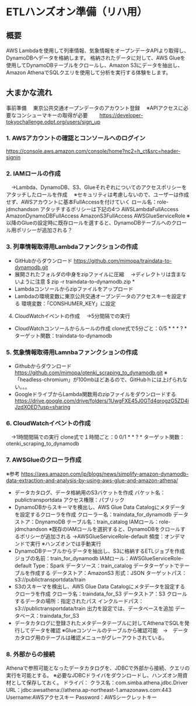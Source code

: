 # ETLハンズオン準備（リハ用）

## 概要
AWS Lambdaを使用して列車情報、気象情報をオープンデータAPIより取得し、DynamoDBへデータを格納します。
格納されたデータに対して、AWS Glueを使用してDynamoDBテーブルをクロールし、Amazon S3にデータを抽出し、Amazon AthenaでSQLクエリを使用して分析を実行する体験をします。

## 大まかな流れ
事前準備
　東京公共交通オープンデータのアカウント登録
　※APIアクセスに必要なコンシューマキーの取得が必要
　　https://developer-tokyochallenge.odpt.org/users/sign_up

### 1. AWSアカウントの確認とコンソールへのログイン
https://console.aws.amazon.com/console/home?nc2=h_ct&src=header-signin

### 2. IAMロールの作成
　→Lambda、DynamoDB、S3、Glueそれぞれについてのアクセスポリシーをアタッチしたロールを作成
　※セキュリティは考慮しないので、ユーザーは作成せず、AWSアカウントに基本FullAccessを付けていく
ロール名：role-jdmchandson
アタッチするポリシーは下記の4つ
AWSLambdaFullAccess
AmazonDynamoDBFullAccess
AmazonS3FullAccess
AWSGlueServiceRole
※以降のGlueの設定時に既存ロールを選すると、DynamoDBテーブルへのクロール用ポリシーが追加される？

### 3. 列車情報取得用Lambdaファンクションの作成
* GitHubからダウンロード
https://github.com/mimopa/traindata-to-dynamodb.git
* 展開されたフォルダの中身をzipファイルに圧縮
　→ディレクトリは含まないように注意
$ zip -r traindata-to-dynamodb.zip *
* Lambdaコンソールからzipファイルをアップロード
* Lambdaの環境変数に東京公共交通オープンデータのアクセスキーを設定する
環境変数：「CONSHUMER_KEY」に設定

4. CloudWatchイベントの作成
　→5分間隔での実行
* CloudWatchコンソールからルールの作成
  clone式で5分ごと：0/5 * * * ? *
  ターゲット関数：traindata-to-dynamodb

### 5. 気象情報取得用Lamnbaファンクションの作成
* Githubからダウンロード
https://github.com/mimopa/otenki_scraping_to_dynamodb.git
※「headless-chromium」が100mbほどあるので、GitHubｈには上げられない。。。
* GoogleドライブからLambda関数用のzipファイルをダウンロードする
  https://drive.google.com/drive/folders/1UwgFXE45J0GTd4qrogzG5ZD4iJzdXOED?usp=sharing

### 6. CloudWatchイベントの作成
　→1時間間隔での実行
  clone式で１時間ごと：0 0/1 * * ? *
  ターゲット関数：otenki_scraping_to_dynamodb

### 7. AWSGlueのクローラ作成
※参考
https://aws.amazon.com/jp/blogs/news/simplify-amazon-dynamodb-data-extraction-and-analysis-by-using-aws-glue-and-amazon-athena/
* データカタログ、データ格納用のS3バケットを作成
  バケット名：publictransportdata
  アクセス権限：パブリック
* DynamoDBからスキーマを検出し、AWS Glue Data Catalogにメタデータを設定するクローラを作成
  クローラー名：traindata_for_dynamodb
  データストア：DnynamoDB
  テーブル名：train_catalog
  IAMロール：role-jdmchandson ※既存のIAMロールを選択すると、DynamoDBをクロールするポリシーが追加される
  →AWSGlueServiceRole-default
  頻度：オンデマンドで実行 ※ハンズオンでは手動実行
* DynamoDBテーブルからデータを抽出し、S3に格納するETLジョブを作成
  ジョブの名前：train_for_dynamodb
  IAMロール：AWSGlueServiceRole-default
  Type：Spark
  データソース：train_catalog
  データターゲットでテーブルを作成する
  データストア：AmazonS3
  形式：JSON
  ターゲットパス：s3://publictransportdata/train
* S3のスキーマを検出し、AWS Glue Data Catalogにメタデータを設定するクローラを作成
  クローラ名：traindata_for_S3
  データストア：S3
  クロールするデータの場所：指定されたパス
  インクルードパス：s3://publictransportdata/train
  出力を設定では、データベースを追加
  データベース：traindata_for_S3
* データカタログに登録されたメタデータテーブルに対してAthenaでSQLを発行してデータを確認
  ※Glueコンソールのテーブルから確認可能　→　データカタログ用のテーブルは確認メニューがグレーアウトされている。
### 8. 外部からの接続
Athenaで参照可能となったデータカタログを、JDBCで外部から接続、クエリの実行を可能とする。
※必要なJDBCドライバをダウンロードし、ハンズオン用資材として保存しておく。
  ドライバ：
  クラス名：com.simba.athena.jdbc.Driver
  URL：jdbc:awsathena://athena.ap-northeast-1.amazonaws.com:443
  Username:AWSアクセスキー
  Password：AWSシークレットキー
